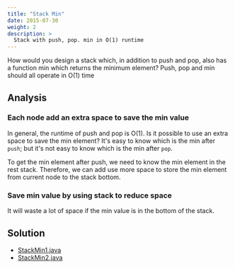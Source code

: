```yaml
---
title: "Stack Min"
date: 2015-07-30
weight: 2
description: >
  Stack with push, pop. min in O(1) runtime
---
```


How would you design a stack which, in addition to push and pop, also has a function min which returns the minimum element?
Push, pop and min should all operate in O(1) time 

## Analysis

### Each node add an extra space to save the min value

In general, the runtime of push and pop is O(1).
Is it possible to use an extra space to save the min element?
It's easy to know which is the min after `push`; but it's not easy to know which is the min after `pop`.

To get the min element after push, we need to know the min element in the rest stack. Therefore, we can add use more space to store the min element from current node to the stack bottom. 

### Save min value by using stack to reduce space

It will waste a lot of space if the min value is in the bottom of the stack.

## Solution

+ [StackMin1.java](StackMin1.java)
+ [StackMin2.java](StackMin2.java)